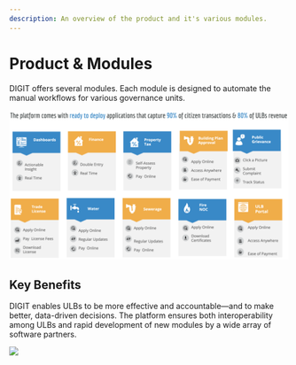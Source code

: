 ```yaml
---
description: An overview of the product and it's various modules.
---
```


# Product & Modules

DIGIT offers several modules. Each module is designed to automate the manual workflows for various governance units.

![](../.gitbook/assets/image%20%2827%29%20%286%29.png)

## Key Benefits

DIGIT enables ULBs to be more effective and accountable—and to make better, data-driven decisions. The platform ensures both interoperability among ULBs and rapid development of new modules by a wide array of software partners.

![](../.gitbook/assets/digit-_-indias-largest-open-source-platform-for-e.png)

